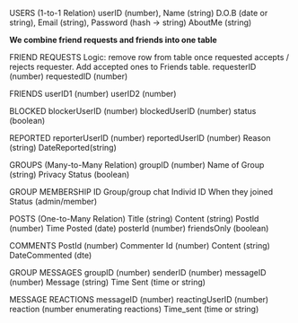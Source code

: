 USERS (1-to-1 Relation)
userID (number), 
Name (string)
D.O.B (date or string),
Email (string),
Password (hash -> string)
AboutMe (string)

**We combine friend requests and friends into one table**

FRIEND REQUESTS
Logic: remove row from table once requested accepts / rejects requester. Add accepted ones to Friends table.
requesterID (number)
requestedID (number)

FRIENDS
userID1 (number)
userID2 (number)

BLOCKED
blockerUserID (number)
blockedUserID (number)
status (boolean)

REPORTED
reporterUserID (number)
reportedUserID (number)
Reason (string)
DateReported(string)

GROUPS (Many-to-Many Relation)
groupID (number)
Name of Group (string)
Privacy Status (boolean)

GROUP MEMBERSHIP
ID Group/group chat
Individ ID
When they joined
Status (admin/member)

POSTS (One-to-Many Relation)
Title (string)
Content (string)
PostId (number)
Time Posted (date)
posterId (number)
friendsOnly (boolean)

COMMENTS
PostId (number)
Commenter Id (number)
Content (string)
DateCommented (dte)

GROUP MESSAGES
groupID (number)
senderID (number)
messageID (number)
Message (string)
Time Sent (time or string)

MESSAGE REACTIONS
messageID (number)
reactingUserID (number)
reaction (number enumerating reactions)
Time_sent (time or string) 
